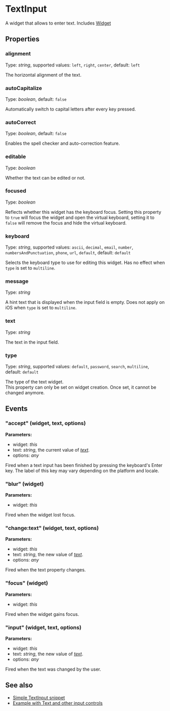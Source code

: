 ---
---
# TextInput

A widget that allows to enter text.
Includes [Widget](Widget.md)

## Properties

### alignment

Type: *string*, supported values: `left`, `right`, `center`, default: `left`

The horizontal alignment of the text.

### autoCapitalize

Type: *boolean*, default: `false`

Automatically switch to capital letters after every key pressed.

### autoCorrect

Type: *boolean*, default: `false`

Enables the spell checker and auto-correction feature.

### editable

Type: *boolean*

Whether the text can be edited or not.

### focused

Type: *boolean*

Reflects whether this widget has the keyboard focus. Setting this property to `true` will focus the widget and open the virtual keyboard, setting it to `false` will remove the focus and hide the virtual keyboard.

### keyboard

Type: *string*, supported values: `ascii`, `decimal`, `email`, `number`, `numbersAndPunctuation`, `phone`, `url`, `default`, default: `default`

Selects the keyboard type to use for editing this widget. Has no effect when `type` is set to `multiline`.

### message

Type: *string*

A hint text that is displayed when the input field is empty. Does not apply on iOS when `type` is set to `multiline`.

### text

Type: *string*

The text in the input field.

### type

Type: *string*, supported values: `default`, `password`, `search`, `multiline`, default: `default`

The type of the text widget.<br/>This property can only be set on widget creation. Once set, it cannot be changed anymore.


## Events

### "accept" (widget, text, options)

**Parameters:** 

- widget: *this*
- text: *string*, the current value of *[text](#text)*.
- options: *any*

Fired when a text input has been finished by pressing the keyboard's Enter key. The label of this key may vary depending on the platform and locale.


### "blur" (widget)

**Parameters:** 

- widget: *this*

Fired when the widget lost focus.


### "change:text" (widget, text, options)

**Parameters:** 

- widget: *this*
- text: *string*, the new value of *[text](#text)*.
- options: *any*

Fired when the text property changes.


### "focus" (widget)

**Parameters:** 

- widget: *this*

Fired when the widget gains focus.


### "input" (widget, text, options)

**Parameters:** 

- widget: *this*
- text: *string*, the new value of *[text](#text)*.
- options: *any*

Fired when the text was changed by the user.



## See also

- [Simple TextInput snippet](https://github.com/eclipsesource/tabris-js/tree/v1.10.0/snippets/textinput/textinput.js)
- [Example with Text and other input controls](https://github.com/eclipsesource/tabris-js/tree/v1.10.0/examples/input/input.js)
